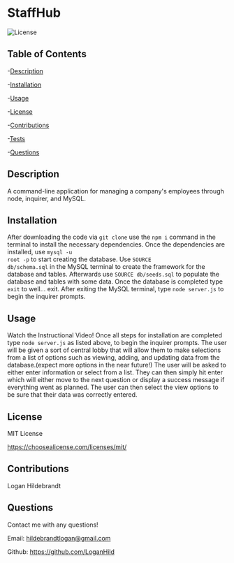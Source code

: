   # StaffHub

  ![License](https://img.shields.io/badge/license-MITLicense-success?style=plastic&logo=appveyor)

  ## Table of Contents
  -[Description](#description)

  -[Installation](#installation)

  -[Usage](#usage)

  -[License](#license)

  -[Contributions](#contributions)

  -[Tests](#tests)

  -[Questions](#questions)


  ## Description
  A command-line application for managing a company's employees through node, inquirer, and MySQL.

  ## Installation
  After downloading the code via <code>git clone</code> use the <code>npm i</code> command in the terminal to install the necessary dependencies. Once the dependencies are installed, use <code>mysql -u root -p</code> to start creating the database. Use <code>SOURCE db/schema.sql</code> in the MySQL terminal to create the framework for the database and tables. Afterwards use <code>SOURCE db/seeds.sql</code> to populate the database and tables with some data. Once the database is completed type <code>exit</code> to well... exit. After exiting the MySQL terminal, type <code>node server.js</code> to begin the inquirer prompts.

  ## Usage
  Watch the Instructional Video! Once all steps for installation are completed type <code>node server.js</code> as listed above, to begin the inquirer prompts. The user will be given a sort of central lobby that will allow them to make selections from a list of options such as viewing, adding, and updating data from the database.(expect more options in the near future!) The user will be asked to either enter information or select from a list. They can then simply hit enter which will either move to the next question or display a success message if everything went as planned. The user can then select the view options to be sure that their data was correctly entered.

  ## License
 
  MIT License

  <https://choosealicense.com/licenses/mit/>

  ## Contributions
  Logan Hildebrandt

  ## Questions
  Contact me with any questions!

  Email: <hildebrandtlogan@gmail.com>

  Github: <https://github.com/LoganHild>

